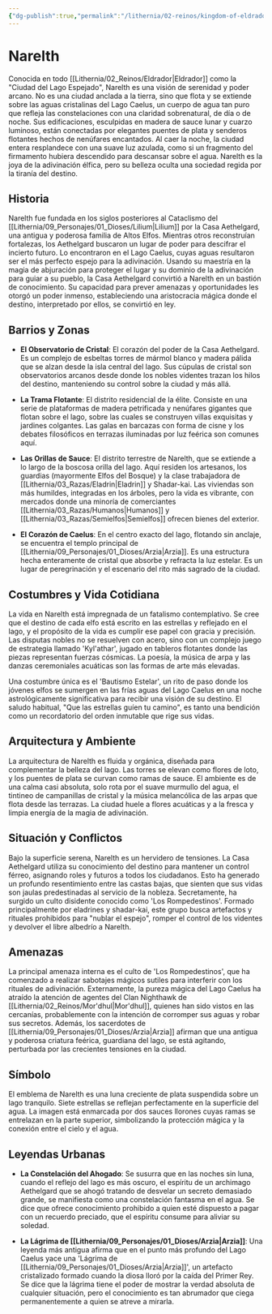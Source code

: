 ```yaml
---
{"dg-publish":true,"permalink":"/lithernia/02-reinos/kingdom-of-eldrador/narelth/","title":"Narelth","tags":["lithernia","ciudad","Eldrador"]}
---
```


# Narelth

Conocida en todo [[Lithernia/02_Reinos/Eldrador\|Eldrador]] como la "Ciudad del Lago Espejado", Narelth es una visión de serenidad y poder arcano. No es una ciudad anclada a la tierra, sino que flota y se extiende sobre las aguas cristalinas del Lago Caelus, un cuerpo de agua tan puro que refleja las constelaciones con una claridad sobrenatural, de día o de noche. Sus edificaciones, esculpidas en madera de sauce lunar y cuarzo luminoso, están conectadas por elegantes puentes de plata y senderos flotantes hechos de nenúfares encantados. Al caer la noche, la ciudad entera resplandece con una suave luz azulada, como si un fragmento del firmamento hubiera descendido para descansar sobre el agua. Narelth es la joya de la adivinación élfica, pero su belleza oculta una sociedad regida por la tiranía del destino.

## Historia

Narelth fue fundada en los siglos posteriores al Cataclismo del [[Lithernia/09_Personajes/01_Dioses/Lilium\|Lilium]] por la Casa Aethelgard, una antigua y poderosa familia de Altos Elfos. Mientras otros reconstruían fortalezas, los Aethelgard buscaron un lugar de poder para descifrar el incierto futuro. Lo encontraron en el Lago Caelus, cuyas aguas resultaron ser el más perfecto espejo para la adivinación. Usando su maestría en la magia de abjuración para proteger el lugar y su dominio de la adivinación para guiar a su pueblo, la Casa Aethelgard convirtió a Narelth en un bastión de conocimiento. Su capacidad para prever amenazas y oportunidades les otorgó un poder inmenso, estableciendo una aristocracia mágica donde el destino, interpretado por ellos, se convirtió en ley.

## Barrios y Zonas

- **El Observatorio de Cristal**: El corazón del poder de la Casa Aethelgard. Es un complejo de esbeltas torres de mármol blanco y madera pálida que se alzan desde la isla central del lago. Sus cúpulas de cristal son observatorios arcanos desde donde los nobles videntes trazan los hilos del destino, manteniendo su control sobre la ciudad y más allá.

- **La Trama Flotante**: El distrito residencial de la élite. Consiste en una serie de plataformas de madera petrificada y nenúfares gigantes que flotan sobre el lago, sobre las cuales se construyen villas exquisitas y jardines colgantes. Las galas en barcazas con forma de cisne y los debates filosóficos en terrazas iluminadas por luz feérica son comunes aquí.

- **Las Orillas de Sauce**: El distrito terrestre de Narelth, que se extiende a lo largo de la boscosa orilla del lago. Aquí residen los artesanos, los guardias (mayormente Elfos del Bosque) y la clase trabajadora de [[Lithernia/03_Razas/Eladrin\|Eladrin]] y Shadar-kai. Las viviendas son más humildes, integradas en los árboles, pero la vida es vibrante, con mercados donde una minoría de comerciantes [[Lithernia/03_Razas/Humanos\|Humanos]] y [[Lithernia/03_Razas/Semielfos\|Semielfos]] ofrecen bienes del exterior.

- **El Corazón de Caelus**: En el centro exacto del lago, flotando sin anclaje, se encuentra el templo principal de [[Lithernia/09_Personajes/01_Dioses/Arzia\|Arzia]]. Es una estructura hecha enteramente de cristal que absorbe y refracta la luz estelar. Es un lugar de peregrinación y el escenario del rito más sagrado de la ciudad.

## Costumbres y Vida Cotidiana

La vida en Narelth está impregnada de un fatalismo contemplativo. Se cree que el destino de cada elfo está escrito en las estrellas y reflejado en el lago, y el propósito de la vida es cumplir ese papel con gracia y precisión. Las disputas nobles no se resuelven con acero, sino con un complejo juego de estrategia llamado 'Kyl'athar', jugado en tableros flotantes donde las piezas representan fuerzas cósmicas. La poesía, la música de arpa y las danzas ceremoniales acuáticas son las formas de arte más elevadas.

Una costumbre única es el 'Bautismo Estelar', un rito de paso donde los jóvenes elfos se sumergen en las frías aguas del Lago Caelus en una noche astrológicamente significativa para recibir una visión de su destino. El saludo habitual, "Que las estrellas guíen tu camino", es tanto una bendición como un recordatorio del orden inmutable que rige sus vidas.

## Arquitectura y Ambiente

La arquitectura de Narelth es fluida y orgánica, diseñada para complementar la belleza del lago. Las torres se elevan como flores de loto, y los puentes de plata se curvan como ramas de sauce. El ambiente es de una calma casi absoluta, solo rota por el suave murmullo del agua, el tintineo de campanillas de cristal y la música melancólica de las arpas que flota desde las terrazas. La ciudad huele a flores acuáticas y a la fresca y limpia energía de la magia de adivinación.

## Situación y Conflictos

Bajo la superficie serena, Narelth es un hervidero de tensiones. La Casa Aethelgard utiliza su conocimiento del destino para mantener un control férreo, asignando roles y futuros a todos los ciudadanos. Esto ha generado un profundo resentimiento entre las castas bajas, que sienten que sus vidas son jaulas predestinadas al servicio de la nobleza. Secretamente, ha surgido un culto disidente conocido como 'Los Rompedestinos'. Formado principalmente por eladrines y shadar-kai, este grupo busca artefactos y rituales prohibidos para "nublar el espejo", romper el control de los videntes y devolver el libre albedrío a Narelth.

## Amenazas

La principal amenaza interna es el culto de 'Los Rompedestinos', que ha comenzado a realizar sabotajes mágicos sutiles para interferir con los rituales de adivinación. Externamente, la pureza mágica del Lago Caelus ha atraído la atención de agentes del Clan Nighthawk de [[Lithernia/02_Reinos/Mor'dhul\|Mor'dhul]], quienes han sido vistos en las cercanías, probablemente con la intención de corromper sus aguas y robar sus secretos. Además, los sacerdotes de [[Lithernia/09_Personajes/01_Dioses/Arzia\|Arzia]] afirman que una antigua y poderosa criatura feérica, guardiana del lago, se está agitando, perturbada por las crecientes tensiones en la ciudad.

## Símbolo

El emblema de Narelth es una luna creciente de plata suspendida sobre un lago tranquilo. Siete estrellas se reflejan perfectamente en la superficie del agua. La imagen está enmarcada por dos sauces llorones cuyas ramas se entrelazan en la parte superior, simbolizando la protección mágica y la conexión entre el cielo y el agua.

## Leyendas Urbanas

- **La Constelación del Ahogado**: Se susurra que en las noches sin luna, cuando el reflejo del lago es más oscuro, el espíritu de un archimago Aethelgard que se ahogó tratando de desvelar un secreto demasiado grande, se manifiesta como una constelación fantasma en el agua. Se dice que ofrece conocimiento prohibido a quien esté dispuesto a pagar con un recuerdo preciado, que el espíritu consume para aliviar su soledad.

- **La Lágrima de [[Lithernia/09_Personajes/01_Dioses/Arzia\|Arzia]]**: Una leyenda más antigua afirma que en el punto más profundo del Lago Caelus yace una 'Lágrima de [[Lithernia/09_Personajes/01_Dioses/Arzia\|Arzia]]', un artefacto cristalizado formado cuando la diosa lloró por la caída del Primer Rey. Se dice que la lágrima tiene el poder de mostrar la verdad absoluta de cualquier situación, pero el conocimiento es tan abrumador que ciega permanentemente a quien se atreve a mirarla.